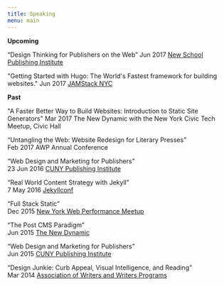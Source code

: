 ```yaml
---
title: Speaking
menu: main
---
```


**Upcoming**

“Design Thinking for Publishers on the Web”
Jun 2017 [New School Publishing Institute](http://www.newschool.edu/publishing-institute/)

"Getting Started with Hugo: The World's Fastest framework for building websites."
Jun 2017 [JAMStack NYC](https://www.meetup.com/JAMstack-nyc/events/240821007/)



**Past**

"A Faster Better Way to Build Websites: Introduction to Static Site Generators"
Mar 2017 The New Dynamic with the New York Civic Tech Meetup, Civic Hall

“Untangling the Web: Website Redesign for Literary Presses”
<br>Feb 2017 AWP Annual Conference


“Web Design and Marketing for Publishers”
<br>23 Jun 2016 [CUNY Publishing Institute](http://cpi.journalism.cuny.edu/)

“Real World Content Strategy with Jekyll”
<br>7 May 2016 [Jekyllconf](http://jekyllrb.com/)

“Full Stack Static”
<br>Dec 2015 [New York Web Performance Meetup](https://youtu.be/cTjw-QUpoVs)

“The Post CMS Paradigm”
<br>Jun 2015 [The New Dynamic](https://speakerdeck.com/budparr/static-site-generators-and-the-post-cms-paradigm-ii-without-notes)

“Web Design and Marketing for Publishers”
<br>Jun 2015 [CUNY Publishing Institute](/article/speaking-at-cuny-publishing-institute/)

“Design Junkie: Curb Appeal, Visual Intelligence, and Reading”
<br>Mar 2014 [Association of Writers and Writers Programs](https://www.awpwriter.org/awp_conference/schedule_overview/2014_SEATTLE?date=2014-03-01&amp;from_time=&amp;to_time=&amp;event_keyword=&amp;participant=&amp;type=all)
